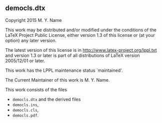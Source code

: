 ## democls.dtx
Copyright 2015 M. Y. Name

This work may be distributed and/or modified under the conditions of the LaTeX
Project Public License, either version 1.3 of this license or (at your option)
any later version.

The latest version of this license is in http://www.latex-project.org/lppl.txt
and version 1.3 or later is part of all distributions of LaTeX version
2005/12/01 or later.

This work has the LPPL maintenance status `maintained'.

The Current Maintainer of this work is M. Y. Name.

This work consists of the files
* `democls.dtx`
and the derived files
* `democls.ins`,
* `democls.cls`,
* `democls.pdf`.
